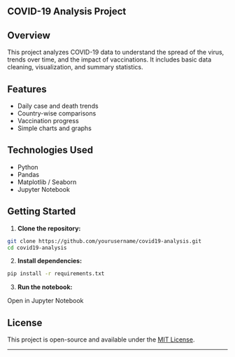 ## COVID-19 Analysis Project

## Overview

This project analyzes COVID-19 data to understand the spread of the virus, trends over time, and the impact of vaccinations. It includes basic data cleaning, visualization, and summary statistics.

## Features

* Daily case and death trends
* Country-wise comparisons
* Vaccination progress
* Simple charts and graphs

## Technologies Used

* Python
* Pandas
* Matplotlib / Seaborn
* Jupyter Notebook

## Getting Started

1. **Clone the repository:**

```bash
git clone https://github.com/yourusername/covid19-analysis.git
cd covid19-analysis
```

2. **Install dependencies:**

```bash
pip install -r requirements.txt
```

3. **Run the notebook:**

Open in Jupyter Notebook

## License

This project is open-source and available under the [MIT License](LICENSE).

---


